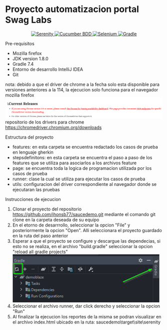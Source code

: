 # Proyecto automatizacion portal Swag Labs

<p align="center">
  <a href="https://serenity-bdd.github.io/theserenitybook/latest/index.html"> 
  <img src="https://serenity-bdd.info/wp-content/uploads/elementor/thumbs/serenity-bdd-pac9onzlqv9ebi90cpg4zsqnp28x4trd1adftgkwbq.png" title="Serenity"> 
  </a>
  <a href="https://cucumber.io/"> 
  <img src="https://ichi.pro/assets/images/max/724/1*KalezkxhSguQlz-LGv6F4A.png" title="Cucumber BDD"> 
  </a>
  <a href="https://www.selenium.dev/"> 
  <img src="https://selenium-python.readthedocs.io/_static/logo.png" title="Selenium" > 
  </a>
  <a href="https://gradle.org/"> 
  <img src="https://gradle.org/images/gradle-knowledge-graph-logo.png?20170228" title="Gradle" > 
  </a> 
</p>

Pre-requisitos
- Mozilla firefox
- JDK version 1.8.0
- Gradle 7.4
- Entorno de desarrollo IntelliJ IDEA
- Git

nota: debido a que el driver de chrome a la fecha solo esta disponible para versiones anteriores a la 114, la ejecucion solo funciona para el navegador mozilla firefox
![img_1.png](img_1.png)
repositorio de los drivers para chrome https://chromedriver.chromium.org/downloads

Estructura del proyecto
- features: en esta carpeta se encuentra redactado los casos de prueba en lenguaje gherkin
- stepsdefinitons: en esta carpeta se encuentra el paso a paso de los features que se utiliza para asociarlos a los archivos feature
- page: se encuentra toda la logica de programacion utilizada por los casos de prueba
- runner: clase la cual se utiliza para ejecutar los casos de prueba
- utils: configuracion del driver correspondiente al navegador donde se ejecutaran las pruebas

Instrucciones de ejecucion
1. Clonar el proyecto del repositorio https://github.com/jhonsb77/saucedemo.git mediante el comando git clone en la carpeta deseada de su equipo
2. En el etorno de desarrrollo, seleccionar la opcion "File" y posteriormente la opcion "Open". Alli seleccionara el proyecto guardado en la ruta del paso anterior
3. Esperar a que el proyecto se configure y descargue las dependecias, si esto no se realiza, en el archivo "build.gradle" seleccionar la opcion "reload all gradle projects"
   ![img_2.png](img_2.png)
4. Seleccionar el archivo runner, dar click derecho y seleccionar la opcion "Run"
5. Al finalizar la ejecucion los reportes de la misma se podran visualizar en el archivo index.html ubicado en la ruta: saucedemo\target\site\serenity
